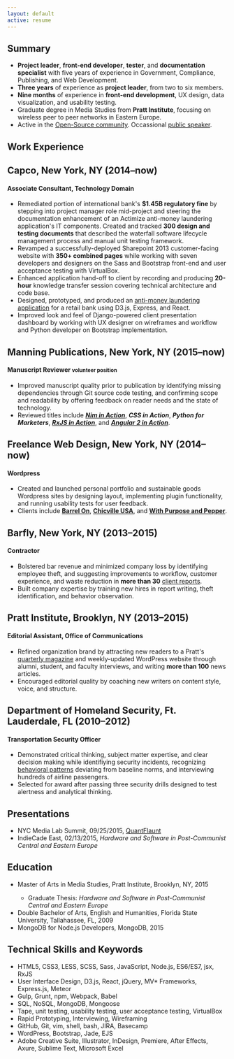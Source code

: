 ```yaml
---
layout: default
active: resume
---
```

<div class="page-section short" id="resume" name="resume">
    <div class="container">
        <div class="row projects">
            <div class="col-md-12 col-lg-12">
<section class="summary">
    <h1>Summary</h1>
    <ul>
    <li><strong>Project leader</strong>, <strong>front-end developer</strong>, <strong>tester</strong>, and <strong>documentation specialist</strong> with five years of experience in Government, Compliance, Publishing, and Web Development.</li>
    <li><strong>Three years</strong> of experience as <strong>project leader</strong>, from two to six members.</li>
    <li><strong>Nine months</strong> of experience in <strong>front-end development</strong>, UX design, data visualization, and usability testing.</li>
    <li>Graduate degree in Media Studies from <strong>Pratt Institute</strong>, focusing on wireless peer to peer networks in Eastern Europe.</li>
    <li>Active in the <a class="link"  href='https://jamesanaipakos.com/projects'>Open-Source community</a>. Occassional <a class="link"  href='http://sched.co/2AhK'>public speaker</a>.</li>
    </ul>
</section>
<section class="experience">
    <h1>Work Experience</h1>
<h2>Capco, New York, NY (2014–now)</h2>
<h4>Associate Consultant, Technology Domain</h4>
    <ul>
        <li>Remediated portion of international bank's <strong>$1.45B regulatory fine</strong> by stepping into project manager role mid-project and steering the documentation enhancement of an Actimize anti-money laundering application's IT components. Created and tracked <strong>300 design and testing documents</strong> that described the waterfall software lifecycle management process and manual unit testing framework.</li>
        <li>Revamped a successfully-deployed Sharepoint 2013 customer-facing website with <strong>350+ combined pages</strong> while working with seven developers and designers on the Sass and Bootstrap front-end and user acceptance testing with VirtualBox.</li>
        <li>Enhanced application hand-off to client by recording and producing <strong>20-hour</strong> knowledge transfer session covering technical architecture and code base.</li>
        <li>Designed, prototyped, and produced an <a class="link" href="https://jamesanaipakos.com/money-laundering-react-d3">anti-money laundering application</a> for a retail bank using D3.js, Express, and React.</li>
        <li>Improved look and feel of Django-powered client presentation dashboard by working with UX designer on wireframes and workflow and Python developer on Bootstrap implementation.</li>
    </ul>
<h2>Manning Publications, New York, NY (2015–now)</h2>
<h4>Manuscript Reviewer <small>volunteer position</small></h4>
    <ul>
        <li>Improved manuscript quality prior to publication by identifying missing dependencies through Git source code testing, and confirming scope and readability by offering feedback on reader needs and the state of technology.</li>
        <li>Reviewed titles include <em><strong><a class="link"  href='https://www.manning.com/books/nim-in-action'>Nim in Action</a></strong></em>, <em><strong>CSS in Action</strong></em>,  <em><strong>Python for Marketers</strong></em>, <em><strong><a class="link"  href='https://www.manning.com/books/rxjs-in-action'>RxJS in Action</a></strong></em>, and <em><strong><a class="link"  href='https://www.manning.com/books/angular-2-in-action'>Angular 2 in Action</a></strong></em>.</li>
    </ul>
<h2>Freelance Web Design, New York, NY (2014–now)</h2>
<h4>Wordpress</h4>
    <ul>
        <li>Created and launched personal portfolio and sustainable goods Wordpress sites by designing layout, implementing plugin functionality, and running usability tests for user feedback.</li>
        <li>Clients include <strong><a class="link"  href='http://barrelon.com/'>Barrel On</a></strong>, <strong><a class="link"  href='http://chicvilleusa.com/'>Chicville USA</a></strong>, and <strong><a class="link"  href='http://withpurposeandpepper.com/'>With Purpose and Pepper</a></strong>.</li>
    </ul>
    <h2>Barfly, New York, NY (2013–2015)</h2>
<h4>Contractor</h4>
    <ul>
          <li>Bolstered bar revenue and minimized company loss by identifying employee theft, and suggesting improvements to workflow, customer experience, and waste reduction in <strong>more than 30</strong> <a class="link"  href='http://www.barflysms.com/'>client reports</a>. </li>
          <li>Built company expertise by training new hires in report writing, theft identification, and behavior observation.</li>
    </ul>
<h2>Pratt Institute, Brooklyn, NY (2013–2015)</h2>
<h4>Editorial Assistant, Office of Communications</h4>
    <ul>
        <li>Refined organization brand by attracting new readers to a Pratt's <a class="link"  href='https://www.pratt.edu/partnerships-and-giving/publications/prattfolio/'>quarterly magazine</a> and weekly-updated WordPress website through alumni, student, and faculty interviews, and writing <strong>more than 100</strong> news articles.</li>
        <li>Encouraged editorial quality by coaching new writers on content style, voice, and structure.</li>
    </ul>
<h2>Department of Homeland Security, Ft. Lauderdale, FL (2010–2012)</h2>
<h4>Transportation Security Officer</h4>
    <ul>
        <li>Demonstrated critical thinking, subject matter expertise, and clear decision making while identifiying security incidents, recognizing <a class="link"  href='http://www.paulekman.com/product-category/facs/'>behavioral patterns</a> deviating from baseline norms, and interviewing hundreds of airline passengers.</li>
        <li>Selected for award after passing three security drills designed to test alertness and analytical thinking.</li>
    </ul>
</section>
<section class="presentations">
<h1>Presentations</h1>
    <ul>
        <li>NYC Media Lab Summit, 09/25/2015, <a class="link"  href='https://jamesanaipakos.com/quantflaunt'>QuantFlaunt</a></li>
        <li>IndieCade East, 02/13/2015, <em>Hardware and Software in Post-Communist Central and Eastern Europe</em></li>
        </ul>
    </section>
    <section class="education">
<h1>Education</h1>
    <ul>
        <li>Master of Arts in Media Studies, Pratt Institute, Brooklyn, NY, 2015</li>
        <ul><li>Graduate Thesis: <em>Hardware and Software in Post-Communist Central and Eastern Europe</em></li></ul>
        <li>Double Bachelor of Arts, English and Humanities, Florida State University, Tallahassee, FL, 2009</li>
        <li>MongoDB for Node.js Developers, MongoDB, 2015</li>
    </ul>
</section>
<section class="skills">
<h1>Technical Skills and Keywords</h1>
    <ul>
        <li>HTML5, CSS3, LESS, SCSS, Sass, JavaScript, Node.js, ES6/ES7, jsx, RxJS</li>
        <li>User Interface Design, D3.js, React, jQuery, MV* Frameworks, Express.js, Meteor</li>
        <li>Gulp, Grunt, npm, Webpack, Babel</li>
        <li>SQL, NoSQL, MongoDB, Mongoose</li>
        <li>Tape, unit testing, usability testing, user acceptance testing, VirtualBox</li>
         <li>Rapid Prototyping, Interviewing, Wireframing</li>
        <li>GitHub, Git, vim, shell, bash, JIRA, Basecamp</li>
        <li>WordPress, Bootstrap, Jade, EJS</li>
        <li>Adobe Creative Suite, Illustrator, InDesign, Premiere, After Effects, Axure, Sublime Text, Microsoft Excel</li>
    </ul>
</section>
</div>
</div>
</div>
</div>
